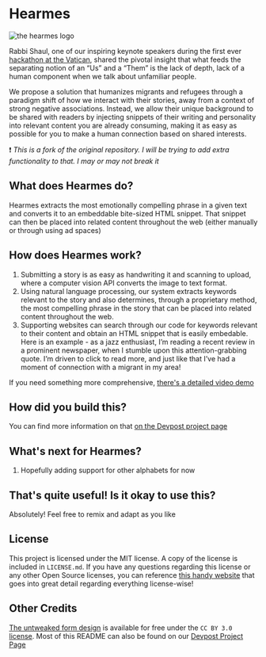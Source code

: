 # Hearmes

![the hearmes logo](\static\img\logo.png)

Rabbi Shaul, one of our inspiring keynote speakers during the first ever [hackathon at the Vatican](https://vhacks.org), shared the pivotal insight that what feeds the separating notion of an “Us” and a “Them” is the lack of depth, lack of a human component when we talk about unfamiliar people.

We propose a solution that humanizes migrants and refugees through a paradigm shift of how we interact with their stories, away from a context of strong negative associations. Instead, we allow their unique background to be shared with readers by injecting snippets of their writing and personality into relevant content you are already consuming, making it as easy as possible for you to make a human connection based on shared interests.

:exclamation: *This is a fork of the original repository. 
I will be trying to add extra functionality to that. I may or may not break it*

## What does Hearmes do?

Hearmes extracts the most emotionally compelling phrase in a given text and converts it to an embeddable bite-sized HTML snippet. That snippet
can then be placed into related content throughout the web (either manually or through using ad spaces)

## How does Hearmes work?

1) Submitting a story is as easy as handwriting it and scanning to upload, where a computer vision API converts the image to text format.
2) Using natural language processing, our system extracts keywords relevant to the story and also determines, through a proprietary method,
the most compelling phrase in the story that can be placed into related content throughout the web.
3) Supporting websites can search through our code for keywords relevant to their content and obtain an HTML snippet
that is easily embedable. Here is an example - as a jazz enthusiast, I’m reading a recent review in a prominent newspaper,
when I stumble upon this attention-grabbing quote. I’m driven to click to read more, 
and just like that I’ve had a moment of connection with a migrant in my area!

If you need something more comprehensive, [there's a detailed video demo]() 

## How did you build this?

You can find more information on that [on the Devpost project page](https://raw.githubusercontent.com/ekavroch/hearmes/master/static/img/logo.png)

## What's next for Hearmes? 

1) Hopefully adding support for other alphabets for now

## That's quite useful! Is it okay to use this?

Absolutely! Feel free to remix and adapt as you like 


## License

This project is licensed under the MIT license. A copy of the license is included in `LICENSE.md`. If you have any questions regarding this license or any other Open Source licenses, you can reference [this handy website](https://itsfoss.com/open-source-licenses-explained/) that goes into great detail regarding everything license-wise!

## Other Credits

[The untweaked form design](https://colorlib.com/wp/template/contact-form-v2/) is available for free under the `CC BY 3.0` [license](https://creativecommons.org/licenses/by/3.0/).
Most of this README can also be found on our [Devpost Project Page](devpost.com/software/hearmes)